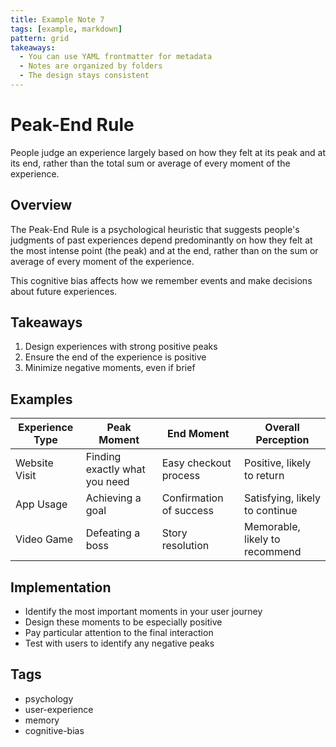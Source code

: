 ```yaml
---
title: Example Note 7 
tags: [example, markdown]
pattern: grid
takeaways:
  - You can use YAML frontmatter for metadata
  - Notes are organized by folders
  - The design stays consistent
---
```


# Peak-End Rule

People judge an experience largely based on how they felt at its peak and at its end, rather than the total sum or average of every moment of the experience.

## Overview

The Peak-End Rule is a psychological heuristic that suggests people's judgments of past experiences depend predominantly on how they felt at the most intense point (the peak) and at the end, rather than on the sum or average of every moment of the experience.

This cognitive bias affects how we remember events and make decisions about future experiences.

## Takeaways

1. Design experiences with strong positive peaks
2. Ensure the end of the experience is positive
3. Minimize negative moments, even if brief

## Examples

| Experience Type | Peak Moment | End Moment | Overall Perception |
| -------------- | ----------- | ---------- | ------------------ |
| Website Visit | Finding exactly what you need | Easy checkout process | Positive, likely to return |
| App Usage | Achieving a goal | Confirmation of success | Satisfying, likely to continue |
| Video Game | Defeating a boss | Story resolution | Memorable, likely to recommend |

## Implementation

* Identify the most important moments in your user journey
* Design these moments to be especially positive
* Pay particular attention to the final interaction
* Test with users to identify any negative peaks

## Tags
* psychology
* user-experience
* memory
* cognitive-bias
